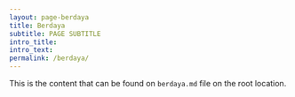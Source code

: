 ```yaml
---
layout: page-berdaya
title: Berdaya
subtitle: PAGE SUBTITLE
intro_title:
intro_text:
permalink: /berdaya/
---
```


This is the content that can be found on `berdaya.md` file on the root location.
